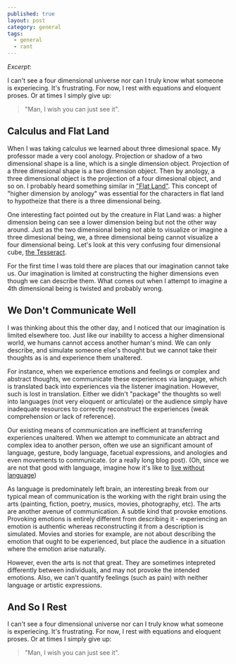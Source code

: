 ```yaml
---
published: true
layout: post
category: general
tags: 
  - general
  - rant
---
```


_Excerpt_:

I can't see a four dimensional universe nor can I truly know what someone is experiecing. It's frustrating. For now, I rest with equations and eloquent proses. Or at times I simply give up:

> "Man, I wish you can just see it". 

## Calculus and Flat Land

When I was taking calculus we learned about three dimesional space. My professor made a very cool anology. Projection or shadow of a two dimensional shape is a line, which is a single dimension object. Projection of a three dimesional shape is a two dimension object. Then by anology, a three dimensional object is the projection of a four dimesional object, and so on. I probably heard something similar in ["Flat Land"](http://en.wikipedia.org/wiki/Flat_Land). This concept of "higher dimension by anology" was essential for the characters in flat land to hypotheize that there is a three dimensional being. 

One interesting fact pointed out by the creature in Flat Land was: a higher dimension being can see a lower dimension being but not the other way around. Just as the two dimensional being not able to visualize or imagine a three dimesional being, we, a three dimensional being cannot visualize a four dimensional being. Let's look at this very confusing four dimensional cube, [the Tesseract](http://en.wikipedia.org/wiki/Tesseract).

For the first time I was told there are places that our imagination cannot take us. Our imagination is limited at constructing the higher dimensions even though we can describe them. What comes out when I attempt to imagine a 4th dimensional being is twisted and probably wrong.  

## We Don't Communicate Well
I was thinking about this the other day, and I noticed that our imagination is limited elsewhere too. Just like our inability to access a higher dimensional world, we humans cannot access another human's mind. We can only describe, and simulate someone else's thought but we cannot take their thoughts as is and experience them unaltered.

For instance, when we experience emotions and feelings or complex and abstract thoughts, we communicate these experiences via language, which is translated back into experiences via the listener imagination. However, such is lost in translation. Either we didn't "package" the thoughts so well into languages (not very eloquent or articulate) or the audience simply have inadequate resources to correctly reconstruct the experiences (weak comprehension or lack of reference). 

Our existing means of communication are inefficient at transferring experiences unaltered. When we attempt to communicate an abtract and complex idea to another person, often we use an significant amount of language, gesture, body language, facetual expressions, and anologies and even movements to communicate. (or a really long blog post). (Oh, since we are not that good with language, imagine how it's like to [live without language](http://neuroanthropology.net/2010/07/21/life-without-language/))

As language is predominately left brain, an interesting break from our typical mean of communication is the working with the right brain using the arts (painting, fiction, poetry, musics, movies, photography, etc). The arts are another avenue of communication. A subtle kind that provoke emotions. Provoking emotions is entirely different from describing it - experiencing an emotion is authentic whereas reconstructing it from a description is simulated. Movies and stories for example, are not about describing the emotion that ought to be experienced, but place the audience in a situation where the emotion arise naturally. 

However, even the arts is not that great. They are sometimes intepreted differently between individuals, and may not provoke the intended emotions. Also, we can't quantify feelings (such as pain) with neither language or artistic expressions. 

## And So I Rest
I can't see a four dimensional universe nor can I truly know what someone is experiecing. It's frustrating. For now, I rest with equations and eloquent proses. Or at times I simply give up:

> "Man, I wish you can just see it".
